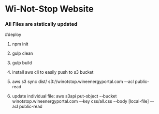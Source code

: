 # Wi-Not-Stop Website

### All Files are statically updated

#deploy

1. npm init
2. gulp clean
3. gulp build
4. install aws cli to easily push to s3 bucket
5. aws s3 sync dist/ s3://winotstop.wineenergyportal.com --acl public-read

6. update individual file: aws s3api put-object --bucket winotstop.wineenergyportal.com --key css/all.css --body [local-file] --acl public-read
